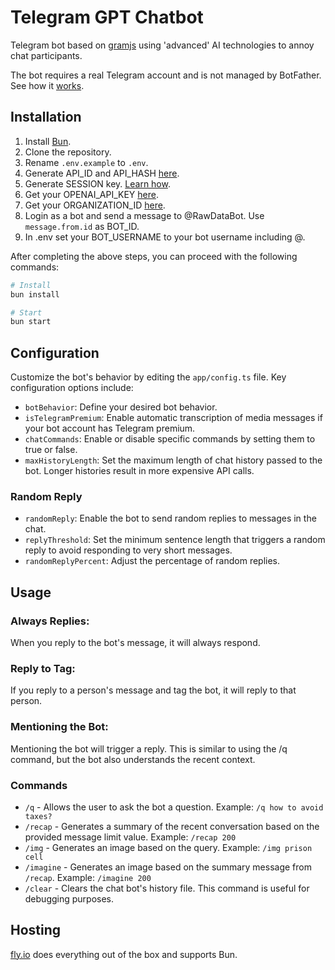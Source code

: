 # Telegram GPT Chatbot

Telegram bot based on [gramjs](https://gram.js.org/) using 'advanced' AI technologies to annoy chat participants.

The bot requires a real Telegram account and is not managed by BotFather. See how it [works](https://gram.js.org/getting-started/authorization#logging-in-as-a-user).

## Installation

1. Install [Bun](https://bun.sh/docs/installation).
2. Clone the repository.
3. Rename `.env.example` to `.env`.
4. Generate API_ID and API_HASH [here](https://gram.js.org/getting-started/authorization#getting-api-id-and-api-hash).
5. Generate SESSION key. [Learn how](https://gram.js.org/getting-started/authorization).
6. Get your OPENAI_API_KEY [here](https://platform.openai.com/account/api-keys).
7. Get your ORGANIZATION_ID [here](https://platform.openai.com/account/org-settings).
8. Login as a bot and send a message to @RawDataBot. Use `message.from.id` as BOT_ID.
9. In .env set your BOT_USERNAME to your bot username including @.

After completing the above steps, you can proceed with the following commands:

```bash
# Install
bun install

# Start
bun start
```

## Configuration

Customize the bot's behavior by editing the `app/config.ts` file. Key configuration options include:

- `botBehavior`: Define your desired bot behavior.
- `isTelegramPremium`: Enable automatic transcription of media messages if your bot account has Telegram premium.
- `chatCommands`: Enable or disable specific commands by setting them to true or false.
- `maxHistoryLength`: Set the maximum length of chat history passed to the bot. Longer histories result in more expensive API calls.

### Random Reply

- `randomReply`: Enable the bot to send random replies to messages in the chat.
- `replyThreshold`: Set the minimum sentence length that triggers a random reply to avoid responding to very short messages.
- `randomReplyPercent`: Adjust the percentage of random replies.

## Usage

### Always Replies:
When you reply to the bot's message, it will always respond.

### Reply to Tag:
If you reply to a person's message and tag the bot, it will reply to that person.

### Mentioning the Bot:
Mentioning the bot will trigger a reply. This is similar to using the /q command, but the bot also understands the recent context.

### Commands
- `/q` - Allows the user to ask the bot a question. Example: `/q how to avoid taxes?`
- `/recap` - Generates a summary of the recent conversation based on the provided message limit value. Example: `/recap 200`
- `/img` - Generates an image based on the query. Example: `/img prison cell`
- `/imagine` - Generates an image based on the summary message from `/recap`. Example: `/imagine 200`
- `/clear` - Clears the chat bot's history file. This command is useful for debugging purposes.

## Hosting

[fly.io](https://fly.io/) does everything out of the box and supports Bun.




